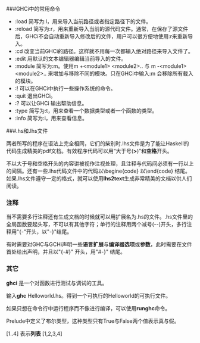 
###GHCi中的常用命令

- :load 简写为:l，用来导入当前路径或者指定路径下的文件。
- :reload 简写为:r，用来重新导入当前的源代码文件。通常，在保存了源文件后，GHCi不会自动重新导入修改后的文件，用户可以很方便地使用:r来重新导入。
- :cd 改变当前GHCi的路径。这样就不用每一次都输入绝对路径来导入文件了。
- :edit 用默认的文本编辑器编辑当前导入的文件。
- :module 简写为:m。使用m +\<module1> \<module2>.. 与 m -\<module1> \<module2>.. 来增加与移除不同的模块。只在GHCi中输入:m 会移除所有载入的模块。
- :! 可以在GHCi中执行一些操作系统的命令。
- :quit 退出GHCi。
- :? 可以让GHCi 输出帮助信息。
- :type 简写为:t，用来查看一个数据类型或者一个函数的类型。
- :info 简写为:i，用来查看信息。

###.hs和.lhs文件

 两者所写的程序在语法上完全相同，它们的柴别时.lhs文件是为了能让Haskell的代码生成精美的pdf文档。有效程序代码可以用“大于号(**>**)”和**空格**开头。

不以大于号和空格开头的内容讲被视作注视处理，且注释与代码间必须有一行以上的间隔。还有一些.lhs代码文件中的代码以\begine{code} 以\end{code} 结尾。如果.lhs文件遵守一定的格式，就可以使用**lhs2text**生成非常精美的文档以供人们阅读。

### 注释

当不需要多行注释还有生成文档的时候就可以用扩展名为.hs的文件。.hs文件里的全局函数要起头写，不可以有其他字符；单行的注释用两个减号(\-\-)开头，多行注释用"{-"开头，以"-}"结尾。

有时需要对GHC与GCHi声明一些**语言扩展**与**编译器选项**或**参数**，此时需要在文件首处给出声明，并且以"{-#}" 开头，用"#-}" 结尾。

### 其它

**ghci** 是一个对函数进行测试与调试的工具。

输入**ghc** Helloworld.hs。得到一个可执行的Helloworld的可执行文件。

如果只想在命令行中运行程序而不像进行编译，可以使用**runghc**命令。

Prelude中定义了布尔类型，这种类型只有True与False两个值表示真与假。

[1..4] 表示**列表** [1,2,3,4]